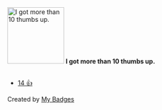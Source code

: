 <img src="https://my-badges.github.io/my-badges/thumbs-up-10.png" alt="I got more than 10 thumbs up." title="I got more than 10 thumbs up." width="128">
<strong>I got more than 10 thumbs up.</strong>
<br><br>

* <a href="https://github.com/ansible/ansible-lint/issues/4477">14 👍</a>


Created by <a href="https://github.com/my-badges/my-badges">My Badges</a>